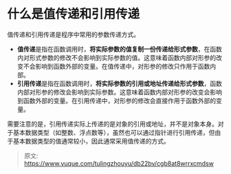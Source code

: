 # 什么是值传递和引用传递

值传递和引用传递是程序中常用的参数传递方式。

+ **值传递**是指在函数调用时，**将实际参数的值复制一份传递给形式参数**，在函数内对形式参数的修改不会影响到实际参数的值。这意味着函数内部对形参的改变不会影响到函数外部的变量。在值传递中，对形参的修改只作用于函数内部。
+ **引用传递**是指在函数调用时，**将实际参数的引用或地址传递给形式参数**，函数内部对形参的修改会影响到实际参数。这意味着函数内部对形参的改变会影响到函数外部的变量。在引用传递中，对形参的修改会直接作用于函数外部的变量。

需要注意的是，引用传递实际上传递的是对象的引用或地址，并不是对象本身。对于基本数据类型（如整数、浮点数等），虽然也可以通过指针进行引用传递，但由于基本数据类型的值通常较小，因此通常采用值传递的方式。



> 原文: <https://www.yuque.com/tulingzhouyu/db22bv/cgb8at8wrrxcmdsw>